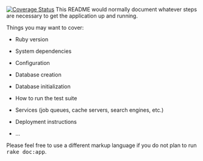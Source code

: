 [![Coverage Status](https://coveralls.io/repos/faizaanshamsi/canary_v2/badge.png?branch=master)](https://coveralls.io/r/faizaanshamsi/canary_v2?branch=master)
This README would normally document whatever steps are necessary to get the
application up and running.

Things you may want to cover:

* Ruby version

* System dependencies

* Configuration

* Database creation

* Database initialization

* How to run the test suite

* Services (job queues, cache servers, search engines, etc.)

* Deployment instructions

* ...


Please feel free to use a different markup language if you do not plan to run
<tt>rake doc:app</tt>.
